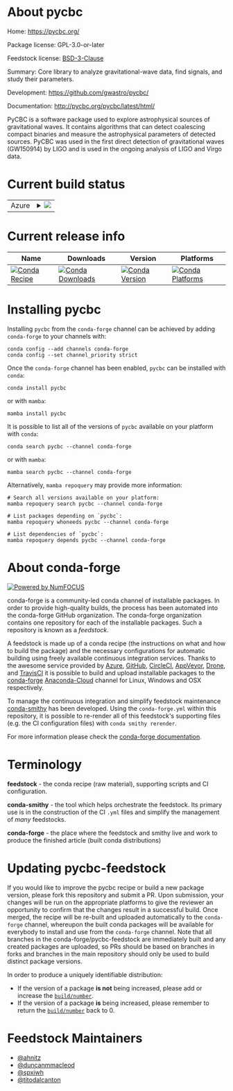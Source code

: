 About pycbc
===========

Home: https://pycbc.org/

Package license: GPL-3.0-or-later

Feedstock license: [BSD-3-Clause](https://github.com/conda-forge/pycbc-feedstock/blob/main/LICENSE.txt)

Summary: Core library to analyze gravitational-wave data, find signals, and study their parameters.

Development: https://github.com/gwastro/pycbc/

Documentation: http://pycbc.org/pycbc/latest/html/

PyCBC is a software package used to explore astrophysical sources
of gravitational waves.
It contains algorithms that can detect coalescing compact binaries
and measure the astrophysical parameters of detected sources.
PyCBC was used in the first direct detection of gravitational
waves (GW150914) by LIGO and is used in the ongoing analysis of
LIGO and Virgo data.


Current build status
====================


<table>
    
  <tr>
    <td>Azure</td>
    <td>
      <details>
        <summary>
          <a href="https://dev.azure.com/conda-forge/feedstock-builds/_build/latest?definitionId=6120&branchName=main">
            <img src="https://dev.azure.com/conda-forge/feedstock-builds/_apis/build/status/pycbc-feedstock?branchName=main">
          </a>
        </summary>
        <table>
          <thead><tr><th>Variant</th><th>Status</th></tr></thead>
          <tbody><tr>
              <td>linux_64_numpy1.20python3.8.____cpython</td>
              <td>
                <a href="https://dev.azure.com/conda-forge/feedstock-builds/_build/latest?definitionId=6120&branchName=main">
                  <img src="https://dev.azure.com/conda-forge/feedstock-builds/_apis/build/status/pycbc-feedstock?branchName=main&jobName=linux&configuration=linux%20linux_64_numpy1.20python3.8.____cpython" alt="variant">
                </a>
              </td>
            </tr><tr>
              <td>linux_64_numpy1.20python3.9.____cpython</td>
              <td>
                <a href="https://dev.azure.com/conda-forge/feedstock-builds/_build/latest?definitionId=6120&branchName=main">
                  <img src="https://dev.azure.com/conda-forge/feedstock-builds/_apis/build/status/pycbc-feedstock?branchName=main&jobName=linux&configuration=linux%20linux_64_numpy1.20python3.9.____cpython" alt="variant">
                </a>
              </td>
            </tr><tr>
              <td>linux_64_numpy1.21python3.10.____cpython</td>
              <td>
                <a href="https://dev.azure.com/conda-forge/feedstock-builds/_build/latest?definitionId=6120&branchName=main">
                  <img src="https://dev.azure.com/conda-forge/feedstock-builds/_apis/build/status/pycbc-feedstock?branchName=main&jobName=linux&configuration=linux%20linux_64_numpy1.21python3.10.____cpython" alt="variant">
                </a>
              </td>
            </tr><tr>
              <td>linux_64_numpy1.23python3.11.____cpython</td>
              <td>
                <a href="https://dev.azure.com/conda-forge/feedstock-builds/_build/latest?definitionId=6120&branchName=main">
                  <img src="https://dev.azure.com/conda-forge/feedstock-builds/_apis/build/status/pycbc-feedstock?branchName=main&jobName=linux&configuration=linux%20linux_64_numpy1.23python3.11.____cpython" alt="variant">
                </a>
              </td>
            </tr><tr>
              <td>osx_64_numpy1.20python3.8.____cpython</td>
              <td>
                <a href="https://dev.azure.com/conda-forge/feedstock-builds/_build/latest?definitionId=6120&branchName=main">
                  <img src="https://dev.azure.com/conda-forge/feedstock-builds/_apis/build/status/pycbc-feedstock?branchName=main&jobName=osx&configuration=osx%20osx_64_numpy1.20python3.8.____cpython" alt="variant">
                </a>
              </td>
            </tr><tr>
              <td>osx_64_numpy1.20python3.9.____cpython</td>
              <td>
                <a href="https://dev.azure.com/conda-forge/feedstock-builds/_build/latest?definitionId=6120&branchName=main">
                  <img src="https://dev.azure.com/conda-forge/feedstock-builds/_apis/build/status/pycbc-feedstock?branchName=main&jobName=osx&configuration=osx%20osx_64_numpy1.20python3.9.____cpython" alt="variant">
                </a>
              </td>
            </tr><tr>
              <td>osx_64_numpy1.21python3.10.____cpython</td>
              <td>
                <a href="https://dev.azure.com/conda-forge/feedstock-builds/_build/latest?definitionId=6120&branchName=main">
                  <img src="https://dev.azure.com/conda-forge/feedstock-builds/_apis/build/status/pycbc-feedstock?branchName=main&jobName=osx&configuration=osx%20osx_64_numpy1.21python3.10.____cpython" alt="variant">
                </a>
              </td>
            </tr><tr>
              <td>osx_64_numpy1.23python3.11.____cpython</td>
              <td>
                <a href="https://dev.azure.com/conda-forge/feedstock-builds/_build/latest?definitionId=6120&branchName=main">
                  <img src="https://dev.azure.com/conda-forge/feedstock-builds/_apis/build/status/pycbc-feedstock?branchName=main&jobName=osx&configuration=osx%20osx_64_numpy1.23python3.11.____cpython" alt="variant">
                </a>
              </td>
            </tr><tr>
              <td>osx_arm64_numpy1.20python3.8.____cpython</td>
              <td>
                <a href="https://dev.azure.com/conda-forge/feedstock-builds/_build/latest?definitionId=6120&branchName=main">
                  <img src="https://dev.azure.com/conda-forge/feedstock-builds/_apis/build/status/pycbc-feedstock?branchName=main&jobName=osx&configuration=osx%20osx_arm64_numpy1.20python3.8.____cpython" alt="variant">
                </a>
              </td>
            </tr><tr>
              <td>osx_arm64_numpy1.20python3.9.____cpython</td>
              <td>
                <a href="https://dev.azure.com/conda-forge/feedstock-builds/_build/latest?definitionId=6120&branchName=main">
                  <img src="https://dev.azure.com/conda-forge/feedstock-builds/_apis/build/status/pycbc-feedstock?branchName=main&jobName=osx&configuration=osx%20osx_arm64_numpy1.20python3.9.____cpython" alt="variant">
                </a>
              </td>
            </tr><tr>
              <td>osx_arm64_numpy1.21python3.10.____cpython</td>
              <td>
                <a href="https://dev.azure.com/conda-forge/feedstock-builds/_build/latest?definitionId=6120&branchName=main">
                  <img src="https://dev.azure.com/conda-forge/feedstock-builds/_apis/build/status/pycbc-feedstock?branchName=main&jobName=osx&configuration=osx%20osx_arm64_numpy1.21python3.10.____cpython" alt="variant">
                </a>
              </td>
            </tr><tr>
              <td>osx_arm64_numpy1.23python3.11.____cpython</td>
              <td>
                <a href="https://dev.azure.com/conda-forge/feedstock-builds/_build/latest?definitionId=6120&branchName=main">
                  <img src="https://dev.azure.com/conda-forge/feedstock-builds/_apis/build/status/pycbc-feedstock?branchName=main&jobName=osx&configuration=osx%20osx_arm64_numpy1.23python3.11.____cpython" alt="variant">
                </a>
              </td>
            </tr>
          </tbody>
        </table>
      </details>
    </td>
  </tr>
</table>

Current release info
====================

| Name | Downloads | Version | Platforms |
| --- | --- | --- | --- |
| [![Conda Recipe](https://img.shields.io/badge/recipe-pycbc-green.svg)](https://anaconda.org/conda-forge/pycbc) | [![Conda Downloads](https://img.shields.io/conda/dn/conda-forge/pycbc.svg)](https://anaconda.org/conda-forge/pycbc) | [![Conda Version](https://img.shields.io/conda/vn/conda-forge/pycbc.svg)](https://anaconda.org/conda-forge/pycbc) | [![Conda Platforms](https://img.shields.io/conda/pn/conda-forge/pycbc.svg)](https://anaconda.org/conda-forge/pycbc) |

Installing pycbc
================

Installing `pycbc` from the `conda-forge` channel can be achieved by adding `conda-forge` to your channels with:

```
conda config --add channels conda-forge
conda config --set channel_priority strict
```

Once the `conda-forge` channel has been enabled, `pycbc` can be installed with `conda`:

```
conda install pycbc
```

or with `mamba`:

```
mamba install pycbc
```

It is possible to list all of the versions of `pycbc` available on your platform with `conda`:

```
conda search pycbc --channel conda-forge
```

or with `mamba`:

```
mamba search pycbc --channel conda-forge
```

Alternatively, `mamba repoquery` may provide more information:

```
# Search all versions available on your platform:
mamba repoquery search pycbc --channel conda-forge

# List packages depending on `pycbc`:
mamba repoquery whoneeds pycbc --channel conda-forge

# List dependencies of `pycbc`:
mamba repoquery depends pycbc --channel conda-forge
```


About conda-forge
=================

[![Powered by
NumFOCUS](https://img.shields.io/badge/powered%20by-NumFOCUS-orange.svg?style=flat&colorA=E1523D&colorB=007D8A)](https://numfocus.org)

conda-forge is a community-led conda channel of installable packages.
In order to provide high-quality builds, the process has been automated into the
conda-forge GitHub organization. The conda-forge organization contains one repository
for each of the installable packages. Such a repository is known as a *feedstock*.

A feedstock is made up of a conda recipe (the instructions on what and how to build
the package) and the necessary configurations for automatic building using freely
available continuous integration services. Thanks to the awesome service provided by
[Azure](https://azure.microsoft.com/en-us/services/devops/), [GitHub](https://github.com/),
[CircleCI](https://circleci.com/), [AppVeyor](https://www.appveyor.com/),
[Drone](https://cloud.drone.io/welcome), and [TravisCI](https://travis-ci.com/)
it is possible to build and upload installable packages to the
[conda-forge](https://anaconda.org/conda-forge) [Anaconda-Cloud](https://anaconda.org/)
channel for Linux, Windows and OSX respectively.

To manage the continuous integration and simplify feedstock maintenance
[conda-smithy](https://github.com/conda-forge/conda-smithy) has been developed.
Using the ``conda-forge.yml`` within this repository, it is possible to re-render all of
this feedstock's supporting files (e.g. the CI configuration files) with ``conda smithy rerender``.

For more information please check the [conda-forge documentation](https://conda-forge.org/docs/).

Terminology
===========

**feedstock** - the conda recipe (raw material), supporting scripts and CI configuration.

**conda-smithy** - the tool which helps orchestrate the feedstock.
                   Its primary use is in the construction of the CI ``.yml`` files
                   and simplify the management of *many* feedstocks.

**conda-forge** - the place where the feedstock and smithy live and work to
                  produce the finished article (built conda distributions)


Updating pycbc-feedstock
========================

If you would like to improve the pycbc recipe or build a new
package version, please fork this repository and submit a PR. Upon submission,
your changes will be run on the appropriate platforms to give the reviewer an
opportunity to confirm that the changes result in a successful build. Once
merged, the recipe will be re-built and uploaded automatically to the
`conda-forge` channel, whereupon the built conda packages will be available for
everybody to install and use from the `conda-forge` channel.
Note that all branches in the conda-forge/pycbc-feedstock are
immediately built and any created packages are uploaded, so PRs should be based
on branches in forks and branches in the main repository should only be used to
build distinct package versions.

In order to produce a uniquely identifiable distribution:
 * If the version of a package **is not** being increased, please add or increase
   the [``build/number``](https://docs.conda.io/projects/conda-build/en/latest/resources/define-metadata.html#build-number-and-string).
 * If the version of a package **is** being increased, please remember to return
   the [``build/number``](https://docs.conda.io/projects/conda-build/en/latest/resources/define-metadata.html#build-number-and-string)
   back to 0.

Feedstock Maintainers
=====================

* [@ahnitz](https://github.com/ahnitz/)
* [@duncanmmacleod](https://github.com/duncanmmacleod/)
* [@spxiwh](https://github.com/spxiwh/)
* [@titodalcanton](https://github.com/titodalcanton/)

